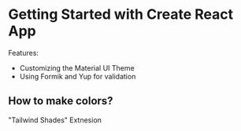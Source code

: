# Getting Started with Create React App

Features:
- Customizing the Material UI Theme
- Using Formik and Yup for validation


## How to make colors?
"Tailwind Shades" Extnesion
